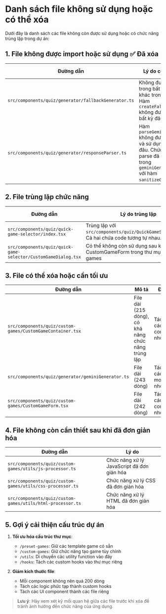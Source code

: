 
# Danh sách file không sử dụng hoặc có thể xóa

Dưới đây là danh sách các file không còn được sử dụng hoặc có chức năng trùng lặp trong dự án:

## 1. File không được import hoặc sử dụng ✅ Đã xóa

| Đường dẫn | Lý do có thể xóa | Trạng thái |
|-----------|-----------------|------------|
| `src/components/quiz/generator/fallbackGenerator.ts` | Không được import trong bất kỳ file nào khác trong project. Hàm `createFallbackGame` không được gọi từ bất kỳ đâu. | ✅ Đã xóa |
| `src/components/quiz/generator/responseParser.ts` | Hàm `parseGeminiResponse` không được import và sử dụng ở bất kỳ đâu. Chức năng parse đã được xử lý trong `geminiGenerator.ts` với hàm `sanitizeGameCode`. | ✅ Đã xóa |

## 2. File trùng lặp chức năng 

| Đường dẫn | Lý do trùng lặp | Thay thế bởi | Trạng thái |
|-----------|----------------|-------------|------------|
| `src/components/quiz/quick-game-selector/index.tsx` | Trùng lặp với `src/components/quiz/QuickGameSelector.tsx`. Cả hai chứa code tương tự nhau. | `src/components/quiz/QuickGameSelector.tsx` | ✅ Đã xóa |
| `src/components/quiz/quick-game-selector/CustomGameDialog.tsx` | Có thể không còn sử dụng sau khi đã có CustomGameForm trong thư mục custom-games | `src/components/quiz/custom-games/CustomGameForm.tsx` | 🔄 Cần xóa |

## 3. File có thể xóa hoặc cần tối ưu

| Đường dẫn | Mô tả | Đề xuất |
|-----------|-------|--------|
| `src/components/quiz/custom-games/CustomGameContainer.tsx` | File dài (215 dòng), có khả năng chức năng trùng lặp | Tách thành các component nhỏ hơn |
| `src/components/quiz/generator/geminiGenerator.ts` | File dài (243 dòng) | Tách thành các module nhỏ hơn |
| `src/components/quiz/custom-games/CustomGameForm.tsx` | File dài (242 dòng) | Tách thành các component nhỏ hơn |

## 4. File không còn cần thiết sau khi đã đơn giản hóa

| Đường dẫn | Lý do |
|-----------|--------|
| `src/components/quiz/custom-games/utils/js-processor.ts` | Chức năng xử lý JavaScript đã đơn giản hóa |
| `src/components/quiz/custom-games/utils/css-processor.ts` | Chức năng xử lý CSS đã đơn giản hóa |
| `src/components/quiz/custom-games/utils/html-processor.ts` | Chức năng xử lý HTML đã đơn giản hóa |

## 5. Gợi ý cải thiện cấu trúc dự án

1. **Tối ưu hóa cấu trúc thư mục**:
   - `/preset-games`: Giữ các template game có sẵn
   - `/custom-games`: Giữ chức năng tạo game tùy chỉnh
   - `/utils`: Di chuyển các utility function vào đây
   - `/hooks`: Tách các custom hooks vào thư mục riêng

2. **Giảm kích thước file**:
   - Mỗi component không nên quá 200 dòng
   - Tách các logic phức tạp thành custom hooks
   - Tách các UI component thành các file riêng

> **Lưu ý**: Hãy xem xét kỹ mối quan hệ giữa các file trước khi xóa để tránh ảnh hưởng đến chức năng của ứng dụng.

